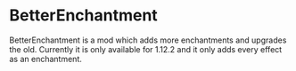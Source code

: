 # BetterEnchantment
BetterEnchantment is a mod which adds more enchantments and upgrades the old.
Currently it is only available for 1.12.2 and it only adds every effect as an enchantment.
